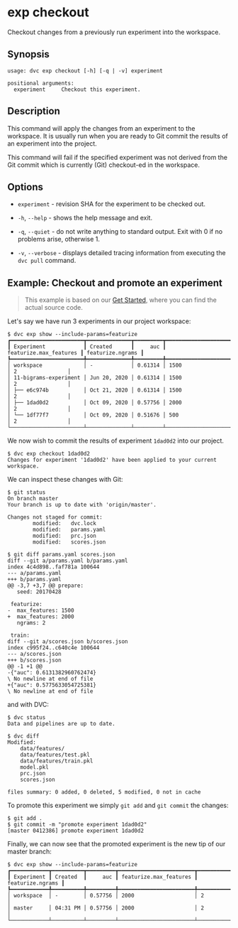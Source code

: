 # exp checkout

Checkout changes from a previously run experiment into the workspace.

## Synopsis

```usage
usage: dvc exp checkout [-h] [-q | -v] experiment

positional arguments:
  experiment     Checkout this experiment.
```

## Description

This command will apply the changes from an experiment to the workspace. It is
usually run when you are ready to Git commit the results of an experiment into
the project.

This command will fail if the specified experiment was not derived from the Git
commit which is currently (Git) checkout-ed in the workspace.

## Options

- `experiment` - revision SHA for the experiment to be checked out.

- `-h`, `--help` - shows the help message and exit.

- `-q`, `--quiet` - do not write anything to standard output. Exit with 0 if no
  problems arise, otherwise 1.

- `-v`, `--verbose` - displays detailed tracing information from executing the
  `dvc pull` command.

## Example: Checkout and promote an experiment

> This example is based on our
> [Get Started](/doc/tutorials/get-started/experiments), where you can find the
> actual source code.

Let's say we have run 3 experiments in our project workspace:

```dvc
$ dvc exp show --include-params=featurize
┏━━━━━━━━━━━━━━━━━━━━━━━┳━━━━━━━━━━━━━━┳━━━━━━━━━┳━━━━━━━━━━━━━━━━━━━━━━━━┳━━━━━━━━━━━━━━━━━━┓
┃ Experiment            ┃ Created      ┃     auc ┃ featurize.max_features ┃ featurize.ngrams ┃
┡━━━━━━━━━━━━━━━━━━━━━━━╇━━━━━━━━━━━━━━╇━━━━━━━━━╇━━━━━━━━━━━━━━━━━━━━━━━━╇━━━━━━━━━━━━━━━━━━┩
│ workspace             │ -            │ 0.61314 │ 1500                   │ 2                │
│ 11-bigrams-experiment │ Jun 20, 2020 │ 0.61314 │ 1500                   │ 2                │
│ ├── e6c974b           │ Oct 21, 2020 │ 0.61314 │ 1500                   │ 2                │
│ ├── 1dad0d2           │ Oct 09, 2020 │ 0.57756 │ 2000                   │ 2                │
│ └── 1df77f7           │ Oct 09, 2020 │ 0.51676 │ 500                    │ 2                │
└───────────────────────┴──────────────┴─────────┴────────────────────────┴──────────────────┘
```

We now wish to commit the results of experiment `1dad0d2` into our project.

```dvc
$ dvc exp checkout 1dad0d2
Changes for experiment '1dad0d2' have been applied to your current workspace.
```

We can inspect these changes with Git:

```dvc
$ git status
On branch master
Your branch is up to date with 'origin/master'.

Changes not staged for commit:
        modified:   dvc.lock
        modified:   params.yaml
        modified:   prc.json
        modified:   scores.json

$ git diff params.yaml scores.json
diff --git a/params.yaml b/params.yaml
index 4c4d898..faf781a 100644
--- a/params.yaml
+++ b/params.yaml
@@ -3,7 +3,7 @@ prepare:
   seed: 20170428

 featurize:
-  max_features: 1500
+  max_features: 2000
   ngrams: 2

 train:
diff --git a/scores.json b/scores.json
index c995f24..c640c4e 100644
--- a/scores.json
+++ b/scores.json
@@ -1 +1 @@
-{"auc": 0.6131382960762474}
\ No newline at end of file
+{"auc": 0.5775633054725381}
\ No newline at end of file
```

and with DVC:

```
$ dvc status
Data and pipelines are up to date.

$ dvc diff
Modified:
    data/features/
    data/features/test.pkl
    data/features/train.pkl
    model.pkl
    prc.json
    scores.json

files summary: 0 added, 0 deleted, 5 modified, 0 not in cache
```

To promote this experiment we simply `git add` and `git commit` the changes:

```dvc
$ git add .
$ git commit -m "promote experiment 1dad0d2"
[master 0412386] promote experiment 1dad0d2
```

Finally, we can now see that the promoted experiment is the new tip of our
master branch:

```dvc
$ dvc exp show --include-params=featurize
┏━━━━━━━━━━━━┳━━━━━━━━━━┳━━━━━━━━━┳━━━━━━━━━━━━━━━━━━━━━━━━┳━━━━━━━━━━━━━━━━━━┓
┃ Experiment ┃ Created  ┃     auc ┃ featurize.max_features ┃ featurize.ngrams ┃
┡━━━━━━━━━━━━╇━━━━━━━━━━╇━━━━━━━━━╇━━━━━━━━━━━━━━━━━━━━━━━━╇━━━━━━━━━━━━━━━━━━┩
│ workspace  │ -        │ 0.57756 │ 2000                   │ 2                │
│ master     │ 04:31 PM │ 0.57756 │ 2000                   │ 2                │
└────────────┴──────────┴─────────┴────────────────────────┴──────────────────┘
```

